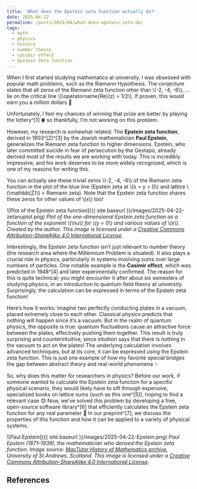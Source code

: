 ```yaml
---
title: 'What does the Epstein zeta function actually do?'
date: 2025-04-22
permalink: /posts/2025/04/what-does-epstein-zeta-do/
tags:
  - math
  - physics
  - history
  - number theory
  - casimir effect
  - Epstein Zeta function
---
```


When I first started studying mathematics at university, I was obsessed with popular math problems, such as the Riemann Hypothesis. The conjecture states that all zeros of the Riemann zeta function other than \\(-2, -4, -6\\), ... lie on the critical line \\(\operatorname{Re}(z) = 1/2\\). If proven, this would earn you a million dollars 💸

Unfortunately, I feel my chances of winning that prize are better by playing the lottery^[1] 🍀 so thankfully, I'm not working on this problem.

However, my research is somewhat related. The **Epstein zeta function**, derived in 1903^[2]^[3] by the Jewish mathematician **Paul Epstein**, generalizes the Riemann zeta function to higher dimensions. Epstein, who later committed suicide in fear of persecution by the Gestapo, already derived most of the results we are working with today. This is incredibly impressive, and his work deserves to be more widely recognized, which is one of my reasons for writing this.

You can actually see these trivial zeros \\(-2, -4, -6\\) of the Riemann zeta function in the plot of the blue line (Epstein zeta at \\(x = y = 0\\) and lattice \\(\mathbb{Z}\\) = Riemann zeta). Note that the Epstein zeta function shares these zeros for other values of \\(x\\) too!

![Plot of the Epstein zeta function]({{ site.baseurl }}/images/2025-04-22-zetanuplot.png)
*Plot of the one-dimensional Epstein zeta function as a function of the exponent \\(\nu\\) for \\(y = 0\\) and various values of \\(x\\). Created by the author. This image is licensed under a [Creative Commons Attribution-ShareAlike 4.0 International License](https://creativecommons.org/licenses/by-sa/4.0/).*

Interestingly, the Epstein zeta function isn’t just relevant to number theory (the research area where the Millennium Problem is situated). It also plays a crucial role in physics, particularly in systems involving sums over large numbers of particles. One notable example is the **Casimir effect**, which was predicted in 1948^[4] and later experimentally confirmed. The reason for this is quite technical; you might encounter it after about six semesters of studying physics, in an introduction to quantum field theory at university. Surprisingly, the calculation can be expressed in terms of the Epstein zeta function!

Here’s how it works: Imagine two perfectly conducting plates in a vacuum, placed extremely close to each other. Classical physics predicts that nothing will happen since it’s a vacuum. But in the realm of quantum physics, the opposite is true: quantum fluctuations cause an attractive force between the plates, effectively pushing them together. This result is truly surprising and counterintuitive, since intuition says that there is nothing in the vacuum to act on the plates! The underlying calculation involves advanced techniques, but at its core, it can be expressed using the Epstein zeta function. This is just one example of how my favorite special bridges the gap between abstract theory and real-world phenomena ✨

So, why does this matter for researchers in physics? Before our work, if someone wanted to calculate the Epstein zeta function for a specific physical scenario, they would likely have to sift through expensive, specialized books on lattice sums (such as this one^[5]), hoping to find a relevant case 😓 Now, we’ve solved this problem by developing a free, open-source software library^[6] that efficiently calculates the Epstein zeta function for any real parameter 🚀 In our preprint^[7], we discuss the properties of this function and how it can be applied to a variety of physical systems.

![Paul Epstein]({{ site.baseurl }}/images/2025-04-22-Epstein.png)
*Paul Epstein (1871–1939), the mathematician who derived the Epstein zeta function. Image source: [MacTutor History of Mathematics archive](https://mathshistory.st-andrews.ac.uk/Biographies/Epstein_Paul/), University of St Andrews, Scotland. This image is licensed under a [Creative Commons Attribution-ShareAlike 4.0 International License](https://creativecommons.org/licenses/by-sa/4.0/).*


References
------
[^1]: Video: [Riemann Hypothesis - Numberphile](https://www.youtube.com/watch?v=d6c6uIyieoo) "The most difficult way to earn a million dollars"
[^2]: P. Epstein. “Zur Theorie allgemeiner Zetafunctionen”. In: Math. Ann. 56
(1903), pp. 615–644. url: https://doi.org/10.1007/BF01444309.
[^3]: P. Epstein. “Zur Theorie allgemeiner Zetafunktionen. II”. In: Math. Ann. 63
(1906), pp. 205–216. url: https://doi.org/10.1007/BF01449900.
[^4]: Hendrik BG Casimir. “On the attraction between two perfectly conducting
plates”. In: Indag. Math. 10.4 (1948), pp. 261–263.
[^5]: J. Borwein et al. Lattice Sums Then and Now. Encyclopedia of Mathematics
and its Applications. Cambridge University Press, 2013. url: https://doi.
org/10.1017/CBO9781139626804.
[^6]: https://github.com/epsteinlib/epsteinlib
[^7]: Andreas A Buchheit, Jonathan K. Busse, and Ruben Gutendorf. “Computation
and properties of the Epstein zeta function with high-performance implemen-
tation in EpsteinLib”. In: arXiv preprint arXiv:2412.16317 (2024).
